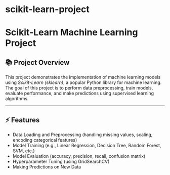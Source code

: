 # scikit-learn-project
# Scikit-Learn Machine Learning Project

## 📚 Project Overview
This project demonstrates the implementation of machine learning models using *Scikit-Learn (sklearn)*, a popular Python library for machine learning. The goal of this project is to perform data preprocessing, train models, evaluate performance, and make predictions using supervised learning algorithms.

---

## ⚡ Features
- Data Loading and Preprocessing (handling missing values, scaling, encoding categorical features)
- Model Training (e.g., Linear Regression, Decision Tree, Random Forest, SVM, etc.)
- Model Evaluation (accuracy, precision, recall, confusion matrix)
- Hyperparameter Tuning (using GridSearchCV)
- Making Predictions on New Data

